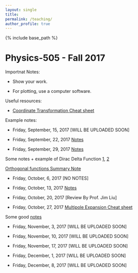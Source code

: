```yaml
---
layout: single
title: 
permalink: /teaching/
author_profile: true
---
```


{% include base_path %}

Physics-505 - Fall 2017
======

Importnat Notes:

* Show your work.

* For plotting, use a computer software.

Useful resources:

* [Coordinate Transformation Cheat sheet](https://www.ece.nus.edu.sg/stfpage/elehht/Teaching/EE5308R/Lecture%20Notes/Supplementary%20Notes/Coordinate_Transformation_Formula_Sheet.pdf) 

Example notes:

* Friday, September, 15, 2017 [WILL BE UPLOADED SOON]

* Friday, September, 22, 2017 [Notes](https://afarahi.github.io/files/teaching/phys505/Phys505-F17-Note-2.pdf)

* Friday, September, 29, 2017 [Notes](https://afarahi.github.io/files/teaching/phys505/Phys505-F17-Note-3.pdf)

Some notes + example of Dirac Delta Function [1](http://hitoshi.berkeley.edu/221a/delta.pdf), [2](http://physics.puchd.ac.in/kuldeep/mp1/Arfken-Weber-6e-Chap01-selected.pdf)

[Orthogonal functions Summary Note](http://www.maths.tcd.ie/~tristan/MA3431/Orthogonal_functions_notes.pdf)

* Friday, October, 6, 2017 [NO NOTES]

* Friday, October, 13, 2017 [Notes](https://afarahi.github.io/files/teaching/phys505/Phys505-F17-Note-5.pdf)

* Friday, October, 20, 2017 [Review By Prof. Jim Liu]

* Friday, October, 27, 2017 [Multipole Expansion Cheat sheet](https://afarahi.github.io/files/teaching/phys505/Phys505-F17-Note-6.png)

Some good [notes](http://www.physics.ohio-state.edu/~yuri/7401.php)

* Friday, November, 3, 2017 [WILL BE UPLOADED SOON]

* Friday, November, 10, 2017 [WILL BE UPLOADED SOON]

* Friday, November, 17, 2017 [WILL BE UPLOADED SOON]

* Friday, December, 1, 2017 [WILL BE UPLOADED SOON]

* Friday, December, 8, 2017 [WILL BE UPLOADED SOON]

